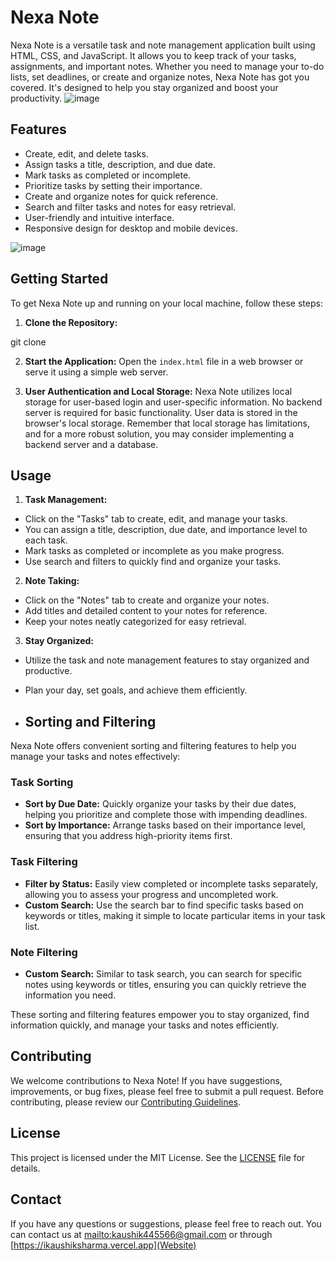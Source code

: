 # Nexa Note

Nexa Note is a versatile task and note management application built using HTML, CSS, and JavaScript. It allows you to keep track of your tasks, assignments, and important notes. Whether you need to manage your to-do lists, set deadlines, or create and organize notes, Nexa Note has got you covered. It's designed to help you stay organized and boost your productivity.
![image](https://github.com/ikaushiksharma/NexaNote/assets/90143986/e67fe11c-440b-4d1e-8771-e1e6e7136ddd)

## Features

- Create, edit, and delete tasks.
- Assign tasks a title, description, and due date.
- Mark tasks as completed or incomplete.
- Prioritize tasks by setting their importance.
- Create and organize notes for quick reference.
- Search and filter tasks and notes for easy retrieval.
- User-friendly and intuitive interface.
- Responsive design for desktop and mobile devices.

![image](https://github.com/ikaushiksharma/NexaNote/assets/90143986/af20023d-1dd7-4cad-ba60-89547e07b716)

## Getting Started

To get Nexa Note up and running on your local machine, follow these steps:

1. **Clone the Repository:**

git clone <repository-url>


2. **Start the Application:**
Open the `index.html` file in a web browser or serve it using a simple web server.

3. **User Authentication and Local Storage:**
Nexa Note utilizes local storage for user-based login and user-specific information. No backend server is required for basic functionality. User data is stored in the browser's local storage. Remember that local storage has limitations, and for a more robust solution, you may consider implementing a backend server and a database.

## Usage

1. **Task Management:**
- Click on the "Tasks" tab to create, edit, and manage your tasks.
- You can assign a title, description, due date, and importance level to each task.
- Mark tasks as completed or incomplete as you make progress.
- Use search and filters to quickly find and organize your tasks.

2. **Note Taking:**
- Click on the "Notes" tab to create and organize your notes.
- Add titles and detailed content to your notes for reference.
- Keep your notes neatly categorized for easy retrieval.

3. **Stay Organized:**
- Utilize the task and note management features to stay organized and productive.
- Plan your day, set goals, and achieve them efficiently.

- ## Sorting and Filtering

Nexa Note offers convenient sorting and filtering features to help you manage your tasks and notes effectively:

### Task Sorting

- **Sort by Due Date:** Quickly organize your tasks by their due dates, helping you prioritize and complete those with impending deadlines.
- **Sort by Importance:** Arrange tasks based on their importance level, ensuring that you address high-priority items first.

### Task Filtering

- **Filter by Status:** Easily view completed or incomplete tasks separately, allowing you to assess your progress and uncompleted work.
- **Custom Search:** Use the search bar to find specific tasks based on keywords or titles, making it simple to locate particular items in your task list.

### Note Filtering

- **Custom Search:** Similar to task search, you can search for specific notes using keywords or titles, ensuring you can quickly retrieve the information you need.

These sorting and filtering features empower you to stay organized, find information quickly, and manage your tasks and notes efficiently.

## Contributing

We welcome contributions to Nexa Note! If you have suggestions, improvements, or bug fixes, please feel free to submit a pull request. Before contributing, please review our [Contributing Guidelines](CONTRIBUTING.md).

## License

This project is licensed under the MIT License. See the [LICENSE](LICENSE) file for details.

## Contact

If you have any questions or suggestions, please feel free to reach out. You can contact us at [mailto:kaushik445566@gmail.com](EMAIL)  or through [https://ikaushiksharma.vercel.app](Website)
